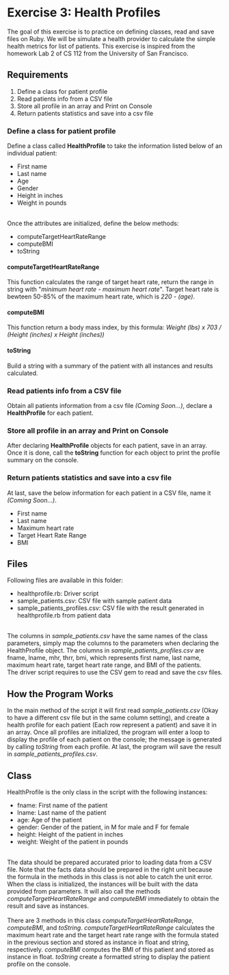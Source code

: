 # Exercise 3: Health Profiles

The goal of this exercise is to practice on defining classes, read and save files on Ruby. We will be simulate a health provider to calculate the simple health metrics for list of patients. This exercise is inspired from the homework Lab 2 of CS 112 from the University of San Francisco.

## Requirements
<ol>
	<li>Define a class for patient profile</li>
	<li>Read patients info from a CSV file</li>
	<li>Store all profile in an array and Print on Console</li>
	<li>Return patients statistics and save into a csv file</li>
</ol>

### Define a class for patient profile
Define a class called <b>HealthProfile</b> to take the information listed below of an individual patient:
<ul>
	<li>First name</li>
	<li>Last name</li>
	<li>Age</li>
	<li>Gender</li>
	<li>Height in inches</li>
	<li>Weight in pounds</li>
</ul>
<br>
Once the attributes are initialized, define the below methods:
<ul>
	<li>computeTargetHeartRateRange</li>
	<li>computeBMI</li>
	<li>toString</li>
</ul>

#### computeTargetHeartRateRange
This function calculates the range of target heart rate, return the range in string with "<i>minimum heart rate</i> - <i>maximum heart rate</i>". Target heart rate is bewteen 50-85% of the maximum heart rate, which is <i>220 - (age)</i>.

#### computeBMI
This function return a body mass index, by this formula: <i>Weight (lbs) x 703 / (Height (inches) x Height (inches))</i>

#### toString
Build a string with a summary of the patient with all instances and results calculated.

### Read patients info from a CSV file
Obtain all patients information from a csv file <i>(Coming Soon...)</i>, declare a <b>HealthProfile</b> for each patient.

### Store all profile in an array and Print on Console
After declaring <b>HealthProfile</b> objects for each patient, save in an array. Once it is done, call the <b>toString</b> function for each object to print the profile summary on the console.

### Return patients statistics and save into a csv file
At last, save the below information for each patient in a CSV file, name it <i>(Coming Soon...)</i>.
<ul>
	<li>First name</li>
	<li>Last name</li>
	<li>Maximum heart rate</li>
	<li>Target Heart Rate Range</li>
	<li>BMI</li>
</ul>

## Files
Following files are available in this folder:
<ul>
	<li>healthprofile.rb: Driver script</li>
	<li>sample_patients.csv: CSV file with sample patient data</li>
	<li>sample_patients_profiles.csv: CSV file with the result generated in healthprofile.rb from patient data</li>
</ul>
<br>
The columns in <i>sample_patients.csv</i> have the same names of the class parameters, simply map the columns to the parameters when declaring the HealthProfile object. The columns in <i>sample_patients_profiles.csv</i> are fname, lname, mhr, thrr, bmi, which represents first name, last name, maximum heart rate, target heart rate range, and BMI of the patients.
<br>
The driver script requires to use the CSV gem to read and save the csv files.

## How the Program Works
In the main method of the script it will first read <i>sample_patients.csv</i> (Okay to have a different csv file but in the same column setting), and create a health profile for each patient (Each row represent a patient) and save it in an array. Once all profiles are initialized, the program will enter a loop to display the profile of each patient on the console; the message is generated by calling <i>toString</i> from each profile. At last, the program will save the result in <i>sample_patients_profiles.csv</i>.

## Class
HealthProfile is the only class in the script with the following instances:
<ul>
	<li>fname: First name of the patient</li>
	<li>lname: Last name of the patient</li>
	<li>age: Age of the patient</li>
	<li>gender: Gender of the patient, in M for male and F for female</li>
	<li>height: Height of the patient in inches</li>
	<li>weight: Weight of the patient in pounds</li>
</ul>
<br>
The data should be prepared accurated prior to loading data from a CSV file. Note that the facts data should be prepared in the right unit because the formula in the methods in this class is not able to catch the unit error. 
<br>
When the class is initialized, the instances will be built with the data provided from parameters. It will also call the methods <i>computeTargetHeartRateRange</i> and <i>computeBMI</i> immediately to obtain the result and save as instances.
<br><br>
There are 3 methods in this class <i>computeTargetHeartRateRange</i>, <i>computeBMI</i>, and <i>toString</i>. <i>computeTargetHeartRateRange</i> calculates the maximum heart rate and the target heart rate range with the formula stated in the previous section and stored as instance in float and string, respectively. <i>computeBMI</i> computes the BMI of this patient and stored as instance in float. <i>toString</i> create a formatted string to display the patient profile on the console. 


